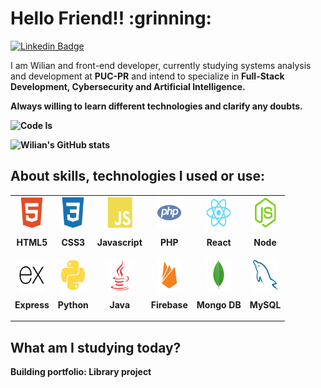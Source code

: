 <h1>Hello Friend!! :grinning:</h1>

[![Linkedin Badge](https://img.shields.io/badge/-LinkedIn-blue?style=flat-square&logo=Linkedin&logoColor=white&link=https://www.linkedin.com/in/wilian-krinke-a640b7141/)](https://www.linkedin.com/in/wilian-krinke-a640b7141/)

<p>I am Wilian and front-end developer, currently studying systems analysis and development at <strong>PUC-PR</strong> and intend to specialize in <strong>Full-Stack Development, </strong><strong>Cybersecurity</ strong> and <strong>Artificial Intelligence.</strong></p>
<p>Always willing to learn different technologies and clarify any doubts.</p>

![Code Is](https://i.pinimg.com/originals/e4/26/70/e426702edf874b181aced1e2fa5c6cde.gif) 

![Wilian's GitHub stats](https://github-readme-stats.vercel.app/api?username=WilianKrinke&show_icons=true&theme=dark)
<h2>About skills, technologies I used or use:</h2>

<table>
  <tbody>
    <tr>
                <td align="center"><img src="https://raw.githubusercontent.com/devicons/devicon/master/icons/html5/html5-plain.svg" alt="html5" align="center" height="50" width="40"></img><p align="center"><strong>HTML5</strong></p></td>
                <td align="center"><img src="https://raw.githubusercontent.com/devicons/devicon/master/icons/css3/css3-plain.svg" alt="css3" align="center" height="50" width="40"></img><p align="center"><strong>CSS3</strong></p></td>
                <td align="center"><img src="https://raw.githubusercontent.com/devicons/devicon/master/icons/javascript/javascript-plain.svg" alt="js" align="center" height="50" width="40"></img><p align="center"><strong>Javascript</strong></p></td>
                <td align="center"><img src="https://raw.githubusercontent.com/devicons/devicon/master/icons/php/php-plain.svg" alt="php" align="center" height="50" width="40"></img><p align="center"><strong>PHP</strong></p></td>
                <td align="center"><img src="https://raw.githubusercontent.com/devicons/devicon/master/icons/react/react-original.svg" alt="react" align="center" height="50" width="40"></img><p align="center"><strong>React</strong></p></td>
                <td align="center"><img src="https://raw.githubusercontent.com/devicons/devicon/master/icons/nodejs/nodejs-original.svg" alt="nodejs" align="center" height="50" width="40"></img><p align="center"><strong>Node</strong></p></td>                
    </tr>
    <tr>
        <td align="center"><img src="https://raw.githubusercontent.com/devicons/devicon/master/icons/express/express-original.svg" alt="express" align="center" height="50" width="40"></img><p align="center"><strong>Express</strong> </p></td>
                <td align="center"><img src="https://raw.githubusercontent.com/devicons/devicon/master/icons/python/python-plain.svg" alt="python" align="center" height="50" width="40"></img><p align="center"><strong>Python</strong></p></td>
                <td align="center"><img src="https://raw.githubusercontent.com/devicons/devicon/master/icons/java/java-plain.svg" alt="java" align="center" height="50" width="40"></img><p align="center"><strong>Java</strong></p></td>
                <td align="center"><img src="https://raw.githubusercontent.com/devicons/devicon/master/icons/firebase/firebase-plain.svg" alt="firebase" align="center" height="50" width="40"></img><p align="center"><strong>Firebase</strong> </p></td>
                <td align="center"><img src="https://raw.githubusercontent.com/devicons/devicon/master/icons/mongodb/mongodb-original.svg" alt="mongodb" align="center" height="50" width="40"></img><p align="center"><strong>Mongo DB</strong> </p></td>
                <td align="center"><img src="https://raw.githubusercontent.com/devicons/devicon/master/icons/mysql/mysql-original.svg" alt="mysql" align="center" height="50" width="40"></img><p align="center"><strong>MySQL</strong></p></td>
    </tr>
  </tbody>
</table>

<h2><strong>What am I studying today?</strong></h2>
<p>Building portfolio: Library project</p>
